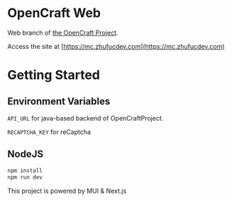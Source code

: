 # OpenCraft Web

Web branch of [the OpenCraft Project](https://github.com/zhufucdev/OpenCraftProject).

Access the site at [https://mc.zhufucdev.com](https://mc.zhufucdev.com)

# Getting Started

## Environment Variables

`API_URL` for java-based backend of OpenCraftProject.

`RECAPTCHA_KEY` for reCaptcha

## NodeJS
```bash
npm install
npm run dev
```

This project is powered by MUI & Next.js